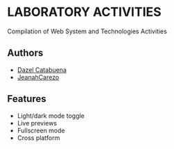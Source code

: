 
# LABORATORY ACTIVITIES

Compilation of Web System and Technologies Activities

## Authors

- [Dazel Catabuena](https://www.github.com/dazel123)
- [JeanahCarezo](https://www.github.com/jeyeamsii)

## Features

- Light/dark mode toggle
- Live previews
- Fullscreen mode
- Cross platform